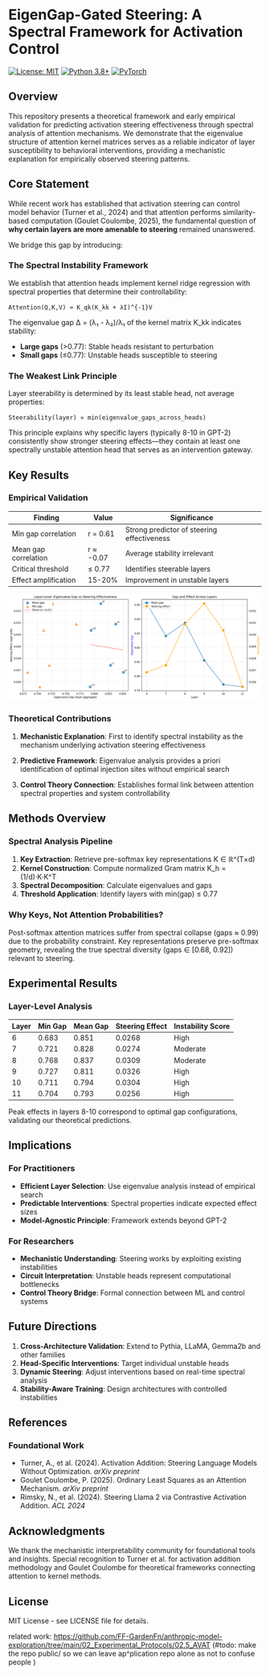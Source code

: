 # EigenGap-Gated Steering: A Spectral Framework for Activation Control

[![License: MIT](https://img.shields.io/badge/License-MIT-yellow.svg)](https://opensource.org/licenses/MIT)
[![Python 3.8+](https://img.shields.io/badge/python-3.8+-blue.svg)](https://www.python.org/downloads/)
[![PyTorch](https://img.shields.io/badge/PyTorch-2.0+-red.svg)](https://pytorch.org/)

## Overview

This repository presents a theoretical framework and early empirical validation for predicting activation steering effectiveness through spectral analysis of attention mechanisms. We demonstrate that the eigenvalue structure of attention kernel matrices serves as a reliable indicator of layer susceptibility to behavioral interventions, providing a mechanistic explanation for empirically observed steering patterns.

## Core Statement 

While recent work has established that activation steering can control model behavior (Turner et al., 2024) and that attention performs similarity-based computation (Goulet Coulombe, 2025), the fundamental question of **why certain layers are more amenable to steering** remained unanswered.

We bridge this gap by introducing:

### The Spectral Instability Framework

We establish that attention heads implement kernel ridge regression with spectral properties that determine their controllability:

```
Attention(Q,K,V) ≈ K_qk(K_kk + λI)^{-1}V
```

The eigenvalue gap Δ = (λ₁ - λ₂)/λ₁ of the kernel matrix K_kk indicates stability:
- **Large gaps** (>0.77): Stable heads resistant to perturbation
- **Small gaps** (≤0.77): Unstable heads susceptible to steering

### The Weakest Link Principle

Layer steerability is determined by its least stable head, not average properties:

```
Steerability(layer) ∝ min(eigenvalue_gaps_across_heads)
```

This principle explains why specific layers (typically 8-10 in GPT-2) consistently show stronger steering effects—they contain at least one spectrally unstable attention head that serves as an intervention gateway.

## Key Results

### Empirical Validation

| Finding | Value | Significance |
|---------|-------|--------------|
| Min gap correlation | r = 0.61 | Strong predictor of steering effectiveness |
| Mean gap correlation | r ≈ -0.07 | Average stability irrelevant |
| Critical threshold | ≤ 0.77 | Identifies steerable layers |
| Effect amplification | 15-20% | Improvement in unstable layers |

![Eigenvalue gaps vs steering effectiveness](runs/krr_steering_layer_analysis-2.png)

### Theoretical Contributions

1. **Mechanistic Explanation**: First to identify spectral instability as the mechanism underlying activation steering effectiveness

2. **Predictive Framework**: Eigenvalue analysis provides a priori identification of optimal injection sites without empirical search

3. **Control Theory Connection**: Establishes formal link between attention spectral properties and system controllability

## Methods Overview

### Spectral Analysis Pipeline

1. **Key Extraction**: Retrieve pre-softmax key representations K ∈ ℝ^(T×d)
2. **Kernel Construction**: Compute normalized Gram matrix K_h = (1/d)·K·K^T
3. **Spectral Decomposition**: Calculate eigenvalues and gaps
4. **Threshold Application**: Identify layers with min(gap) ≤ 0.77

### Why Keys, Not Attention Probabilities?

Post-softmax attention matrices suffer from spectral collapse (gaps ≈ 0.99) due to the probability constraint. Key representations preserve pre-softmax geometry, revealing the true spectral diversity (gaps ∈ [0.68, 0.92]) relevant to steering.

## Experimental Results

### Layer-Level Analysis

| Layer | Min Gap | Mean Gap | Steering Effect | Instability Score |
|-------|---------|----------|-----------------|-------------------|
| 6     | 0.683   | 0.851    | 0.0268         | High              |
| 7     | 0.721   | 0.828    | 0.0274         | Moderate          |
| 8     | 0.768   | 0.837    | 0.0309         | Moderate          |
| 9     | 0.727   | 0.811    | 0.0326         | High              |
| 10    | 0.711   | 0.794    | 0.0304         | High              |
| 11    | 0.704   | 0.793    | 0.0256         | High              |

Peak effects in layers 8-10 correspond to optimal gap configurations, validating our theoretical predictions.

## Implications

### For Practitioners

- **Efficient Layer Selection**: Use eigenvalue analysis instead of empirical search
- **Predictable Interventions**: Spectral properties indicate expected effect sizes
- **Model-Agnostic Principle**: Framework extends beyond GPT-2

### For Researchers

- **Mechanistic Understanding**: Steering works by exploiting existing instabilities
- **Circuit Interpretation**: Unstable heads represent computational bottlenecks
- **Control Theory Bridge**: Formal connection between ML and control systems

## Future Directions

1. **Cross-Architecture Validation**: Extend to Pythia, LLaMA, Gemma2b and other families
2. **Head-Specific Interventions**: Target individual unstable heads
3. **Dynamic Steering**: Adjust interventions based on real-time spectral analysis
4. **Stability-Aware Training**: Design architectures with controlled instabilities

## References

### Foundational Work

- Turner, A., et al. (2024). Activation Addition: Steering Language Models Without Optimization. *arXiv preprint*
- Goulet Coulombe, P. (2025). Ordinary Least Squares as an Attention Mechanism. *arXiv preprint*
- Rimsky, N., et al. (2024). Steering Llama 2 via Contrastive Activation Addition. *ACL 2024*

## Acknowledgments

We thank the mechanistic interpretability community for foundational tools and insights. Special recognition to Turner et al. for activation addition methodology and Goulet Coulombe for theoretical frameworks connecting attention to kernel methods.

## License

MIT License - see LICENSE file for details.

related work: https://github.com/FF-GardenFn/anthropic-model-exploration/tree/main/02_Experimental_Protocols/02.5_AVAT (#todo: make the repo public/ so we can leave ap^plication repo alone as not to confuse people )